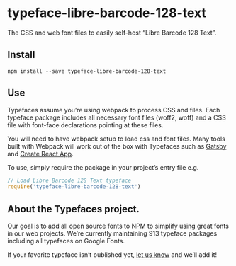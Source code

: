 
# typeface-libre-barcode-128-text

The CSS and web font files to easily self-host “Libre Barcode 128 Text”.

## Install

`npm install --save typeface-libre-barcode-128-text`

## Use

Typefaces assume you’re using webpack to process CSS and files. Each typeface
package includes all necessary font files (woff2, woff) and a CSS file with
font-face declarations pointing at these files.

You will need to have webpack setup to load css and font files. Many tools built
with Webpack will work out of the box with Typefaces such as [Gatsby](https://github.com/gatsbyjs/gatsby)
and [Create React App](https://github.com/facebookincubator/create-react-app).

To use, simply require the package in your project’s entry file e.g.

```javascript
// Load Libre Barcode 128 Text typeface
require('typeface-libre-barcode-128-text')
```

## About the Typefaces project.

Our goal is to add all open source fonts to NPM to simplify using great fonts in
our web projects. We’re currently maintaining 913 typeface packages
including all typefaces on Google Fonts.

If your favorite typeface isn’t published yet, [let us know](https://github.com/KyleAMathews/typefaces)
and we’ll add it!
